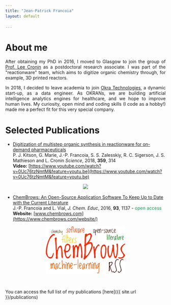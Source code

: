 ```yaml
---
title: "Jean-Patrick Francoia"
layout: default

---
```


# About me

<p align="justify">
After obtaining my PhD in 2016, I moved to Glasgow to join the group
of <a href="http://www.chem.gla.ac.uk/cronin">Prof. Lee Cronin</a> as a
postdoctoral research associate. I was part of the "reactionware" team,
which aims to digitize organic chemistry through, for example, 3D printed
reactors.
</p>

<p align="justify">
In 2018, I decided to leave academia to join <a
href="https://www.okra.ai/">Okra Technologies</a>, a dynamic start-up, as a
data engineer. As OKRANs, we are building artificial intelligence analytics
engines for healthcare, and we hope to improve human lives. My curiosity,
open mind and coding skills (I code as a hobby!) made me a perfect fit for
this very special company.
</p>

# Selected Publications

- [Digitization of multistep organic synthesis in reactionware for on-demand
pharmaceuticals](http://science.sciencemag.org/content/359/6373/314)  
P. J. Kitson, G. Marie, J.-P. Francoia, S. S. Zalesskiy, R. C. Sigerson,
J. S. Mathieson and L. Cronin *Science*, 2018, **359**, 314  
**Video:** [https://www.youtube.com/watch?v=0Uc76tzNmtM&feature=youtu.be](https://www.youtube.com/watch?v=0Uc76tzNmtM&feature=youtu.be)

<p align="center">
  <img width="350px" src="images/baclofen.gif">
</p>

- [ChemBrows: An Open-Source Application Software To Keep Up to Date with the Current Literature](http://pubs.acs.org/doi/abs/10.1021/acs.jchemed.6b00024)  
J.-P. Francoia and L. Vial, *J. Chem. Educ*, 2016, **93**, 1137 - <font color="#159957">open access</font>  
**Website:** [www.chembrows.com](https://www.chembrows.com/website/)

<p align="center">
  <img src="images/cb.gif">
</p>

<br/>

You can access the full list of my publications [here]({{ site.url }}/publications)
